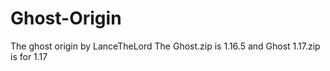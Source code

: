 # Ghost-Origin
The ghost origin by LanceTheLord
The Ghost.zip is 1.16.5 and Ghost 1.17.zip is for 1.17
